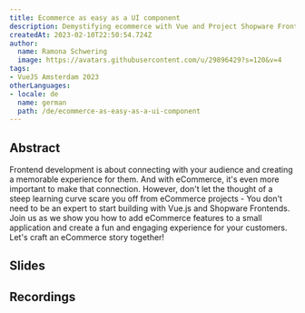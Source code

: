 ```yaml
---
title: Ecommerce as easy as a UI component
description: Demystifying ecommerce with Vue and Project Shopware Frontends
createdAt: 2023-02-10T22:50:54.724Z
author:
  name: Ramona Schwering
  image: https://avatars.githubusercontent.com/u/29896429?s=120&v=4
tags:
- VueJS Amsterdam 2023
otherLanguages:
- locale: de
  name: german
  path: /de/ecommerce-as-easy-as-a-ui-component
---
```


## Abstract

Frontend development is about connecting with your audience and creating a memorable experience for them. And with eCommerce, it's even more important to make that connection. However, don't let the thought of a steep learning curve scare you off from eCommerce projects - You don't need to be an expert to start building with Vue.js and Shopware Frontends. Join us as we show you how to add eCommerce features to a small application and create a fun and engaging experience for your customers. Let's craft an eCommerce story together!

## Slides

<media-grid :media="[{
name: 'Slides',
description: 'You can find the slides of the talk on speakerdeck',
url: 'https://speakerdeck.com/leichteckig/ecommerce-as-easy-as-an-ui-component'
}]"></media-grid>

## Recordings

<media-grid :media="[{
name: 'VueJS Amsterdam 2023',
url: 'https://www.youtube-nocookie.com/embed/VivLHGGds6c'
}]"></media-grid>
